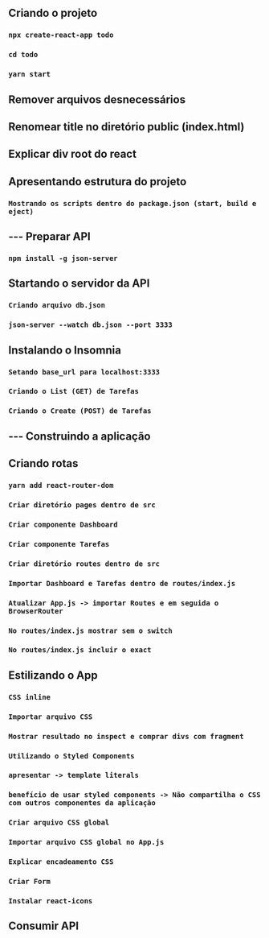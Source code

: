 ## Criando o projeto

### `npx create-react-app todo`

### `cd todo`

### `yarn start`

## Remover arquivos desnecessários

## Renomear title no diretório public (index.html)

## Explicar div root do react

## Apresentando estrutura do projeto

### `Mostrando os scripts dentro do package.json (start, build e eject)`



## --- Preparar API

### `npm install -g json-server`


## Startando o servidor da API

### `Criando arquivo db.json`

### `json-server --watch db.json --port 3333`


## Instalando o Insomnia

### `Setando base_url para localhost:3333`

### `Criando o List (GET) de Tarefas`

### `Criando o Create (POST) de Tarefas`



## --- Construindo a aplicação

## Criando rotas

### `yarn add react-router-dom`

### `Criar diretório pages dentro de src`

### `Criar componente Dashboard`

### `Criar componente Tarefas`

### `Criar diretório routes dentro de src`

### `Importar Dashboard e Tarefas dentro de routes/index.js`

### `Atualizar App.js -> importar Routes e em seguida o BrowserRouter`

### `No routes/index.js mostrar sem o switch`

### `No routes/index.js incluir o exact`


## Estilizando o App

### `CSS inline`

### `Importar arquivo CSS`

### `Mostrar resultado no inspect e comprar divs com fragment`

### `Utilizando o Styled Components`

### `apresentar -> template literals`

### `benefício de usar styled components -> Não compartilha o CSS com outros componentes da aplicação`

### `Criar arquivo CSS global`

### `Importar arquivo CSS global no App.js`

### `Explicar encadeamento CSS`

### `Criar Form`

### `Instalar react-icons`

## Consumir API



